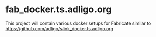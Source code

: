 # fab_docker.ts.adligo.org
This project will contain various docker setups for Fabricate similar to https://github.com/adligo/slink_docker.ts.adligo.org
